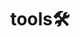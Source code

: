 ---
title: "tools🛠️"
layout: category-group
category_title: "tools"
author_profile: true
permalink: /tools/
---